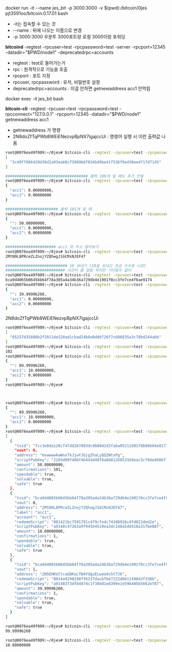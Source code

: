 docker
run -it --name jes_bit -p 3000:3000  -v
$(pwd):/bitcoin/0jes pjt3591oo/bitcoin:0.17.01 bash 



- -it는 접속할 수 있는 것
- --name : 뒤에 나오는 이름으로 변경 
- -p 3000:3000 우분투 3000포트랑 로컬 3000이랑 포워딩





**bitcoind** -regtest -rpcuser=test -rpcpassword=test -server -rpcport=12345
-datadir="$PWD/node1" -deprecatedrpc=accounts

- regtest : test로 들어가는거
- rpc : 원격적으로 기능을 호출
- rpcport : 포트 지정
- rpcuser, rpcpassword : 유저, 비밀번호 설정
- deprecatedrpc=accounts : 이걸 안하면 getnewaddress acc1 안먹힘



docker exec -it jes_bit bash





**bitcoin-cli** -regtest -rpcuser=test -rpcpassword=test
-rpcconnect="127.0.0.1" -rpcport=12345
-datadir="$PWD/node1" getnewaddress acc1 

- getnewaddress 가 명령
- 2N8doZfTqPWb8WEiENezvpBpNX7igajccUi : 명령어 실행 시 이런 출력값 나옴

``` bash
root@0076ea49f009:~/0jes# bitcoin-cli -regtest -rpcuser=test -rpcpassword=test -rpcconnect="127.0.0.1" -rpcport=12345   -datadir="$PWD/node1" generate 1
[
  "3c49ff886429d36d2a93ea60cf3969b6f034b49be41f536f9a430ee4f1fd7145"
]

#################################### 블럭 100개 일 때도 추가 안됨
root@0076ea49f009:~/0jes# bitcoin-cli -regtest -rpcuser=test -rpcpassword=test -rpcconnect="127.0.0.1" -rpcport=12345   -datadir="$PWD/node1"  listaccounts
{
  "acc1": 0.00000000,
  "acc2": 0.00000000
}

####################### 블럭 101개 일 때
root@0076ea49f009:~/0jes# bitcoin-cli -regtest -rpcuser=test -rpcpassword=test -rpcconnect="127.0.0.1" -rpcport=12345   -datadir="$PWD/node1"  listaccounts
{
  "": 50.00000000,
  "acc1": 0.00000000,
  "acc2": 0.00000000
}

###################### acc1 의 주소 알아보기
root@0076ea49f009:~/0jes# bitcoin-cli -regtest -rpcuser=test -rpcpassword=test -rpcconnect="127.0.0.1" -rpcport=12345   -datadir="$PWD/node1"  getaccountaddress acc1
2MtN9L8PRceZLZnojYZQhwgJ1GCMsNJEF47

########################### 10 보내기 (10을 보내고 조금 수수료 나감)
########################## 시간이 좀 걸림 하지만 기다릴수 없다
root@0076ea49f009:~/0jes# bitcoin-cli -regtest -rpcuser=test -rpcpassword=test -rpcconnect="127.0.0.1" -rpcport=12345   -datadir="$PWD/node1" sendtoaddress 2MtN9L8PRceZLZnojYZQhwgJ1GCMsNJEF47 10
bca9d4065b0645bb64f78a305a4a34b36a729db4e1901f0cc3fe7ce4f6ae9174
root@0076ea49f009:~/0jes# bitcoin-cli -regtest -rpcuser=test -rpcpassword=test -rpcconnect="127.0.0.1" -rpcport=12345   -datadir="$PWD/node1"  listaccounts
{
  "": 39.99996260,
  "acc1": 0.00000000,
  "acc2": 0.00000000
}


```

2N8doZfTqPWb8WEiENezvpBpNX7igajccUi

``` bash
root@0076ea49f009:~/0jes# bitcoin-cli -regtest -rpcuser=test -rpcpassword=test -rpcconnect="127.0.0.1" -rpcport=12345   -datadir="$PWD/node1" generate 1
[
  "65257d35880b2f2911de520ad1cbad24b6e0dd6f26f7c686835a3c78bd244abb"
]
root@0076ea49f009:~/0jes# bitcoin-cli -regtest -rpcuser=test -rpcpassword=test -rpcconnect="127.0.0.1" -rpcport=12345   -datadir="$PWD/node1" getblockcount
102
root@0076ea49f009:~/0jes# bitcoin-cli -regtest -rpcuser=test -rpcpassword=test -rpcconnect="127.0.0.1" -rpcport=12345   -datadir="$PWD/node1"  listaccounts
{
  "": 89.99996260,
  "acc1": 10.00000000,
  "acc2": 0.00000000
}
root@0076ea49f009:~/0jes# 



root@0076ea49f009:~/0jes# bitcoin-cli -regtest -rpcuser=test -rpcpassword=test -rpcconnect="127.0.0.1" -rpcport=12345   -datadir="$PWD/node1"  listaccounts
{
  "": 89.99996260,
  "acc1": 10.00000000,
  "acc2": 0.00000000
}
root@0076ea49f009:~/0jes# bitcoin-cli -regtest -rpcuser=test -rpcpassword=test -rpcconnect="127.0.0.1" -rpcport=12345  -datadir="$PWD/node1"  listunspent
[
  {
    "txid": "7cc3e0da120cf47dd267803dc9b0842d3faba05211601f8b08604e8177460851",
    "vout": 0,
    "address": "mxwwwwkwWnxTkJjwYJbjgZhaLyQQZWtxPg",
    "scriptPubKey": "2103d09f48bf4b443d40f6a6b8126853169eac5cf84e466bf174336fd9d3e9c4c12eac",
    "amount": 50.00000000,
    "confirmations": 101,
    "spendable": true,
    "solvable": true,
    "safe": true
  },
  {
    "txid": "bca9d4065b0645bb64f78a305a4a34b36a729db4e1901f0cc3fe7ce4f6ae9174",
    "vout": 0,
    "address": "2MtN9L8PRceZLZnojYZQhwgJ1GCMsNJEF47",
    "label": "acc1",
    "account": "acc1",
    "redeemScript": "001421bc7591791c479cfe4c74108926c4fd022ded2e",
    "scriptPubKey": "a9140c47263a9f945b4519ea3dc148a5dd418a31fbe887",
    "amount": 10.00000000,
    "confirmations": 1,
    "spendable": true,
    "solvable": true,
    "safe": true
  },
  {
    "txid": "bca9d4065b0645bb64f78a305a4a34b36a729db4e1901f0cc3fe7ce4f6ae9174",
    "vout": 1,
    "address": "2N5EHKUCtcaGBKuLTW4YdguELwoUds5tTJ6",
    "redeemScript": "0014a8290198f56237dacbfbb7222d661149843f330b",
    "scriptPubKey": "a9148373dfb4874c1f30dd1e8399e1e59b405b5662ef87",
    "amount": 39.99996260,
    "confirmations": 1,
    "spendable": true,
    "solvable": true,
    "safe": true
  }
]

```



``` bash
root@0076ea49f009:~/0jes# bitcoin-cli -regtest -rpcuser=test -rpcpassword=test -rpcconnect="127.0.0.1" -rpcport=12345  -datadir="$PWD/node1"  getbalance
99.99996260

root@0076ea49f009:~/0jes# bitcoin-cli -regtest -rpcuser=test -rpcpassword=test -rpcconnect="127.0.0.1" -rpcport=12345  -datadir="$PWD/node1"  getbalance acc1
10.00000000

```

